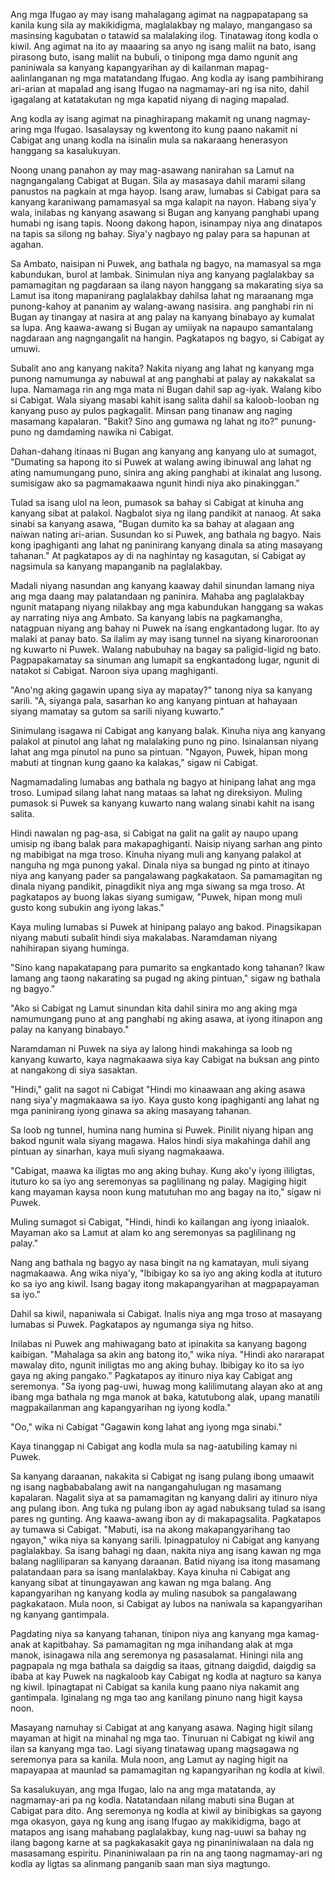 <!--
.. title: Ang Kodla ng mga Ifugao
.. slug: ang-kodla-ng-mga-ifugao
.. date: 2020-04-14 16:40:37 UTC+08:00
.. tags: Filipino
.. category: Filipino
.. link: 
.. description: 
.. type: text
-->



Ang mga Ifugao ay may isang mahalagang agimat na nagpapatapang sa kanila kung sila ay makikidigma, maglalakbay ng malayo, mangangaso sa masinsing kagubatan o tatawid sa malalaking ilog. Tinatawag itong kodla o kiwil. Ang agimat na ito ay maaaring sa anyo ng isang maliit na bato, isang pirasong buto, isang maliit na bubuli, o tinipong mga damo ngunit ang paniniwala sa kanyang kapangyarihan ay di kailanman mapag-aalinlanganan ng mga matatandang Ifugao. Ang kodla ay isang pambihirang ari-arian at mapalad ang isang Ifugao na nagmamay-ari ng isa nito, dahil igagalang at katatakutan ng mga kapatid niyang di naging mapalad.

Ang kodla ay isang agimat na pinaghirapang makamit ng unang nagmay-aring mga Ifugao. Isasalaysay ng kwentong ito kung paano nakamit ni Cabigat ang unang kodla na isinalin mula sa nakaraang henerasyon hanggang sa kasalukuyan.

Noong unang panahon ay may mag-asawang nanirahan sa Lamut na nagngangalang Cabigat at Bugan. Sila ay masasaya dahil marami silang panustos na pagkain at mga hayop. Isang araw, lumabas si Cabigat para sa kanyang karaniwang pamamasyal sa mga kalapit na nayon. Habang siya'y wala, inilabas ng kanyang asawang si Bugan ang kanyang panghabi upang humabi ng isang tapis. Noong dakong hapon, isinampay niya ang dinatapos na tapis sa silong ng bahay. Siya'y nagbayo ng palay para sa hapunan at agahan.

Sa Ambato, naisipan ni Puwek, ang bathala ng bagyo, na mamasyal sa mga kabundukan, burol at lambak. Sinimulan niya ang kanyang paglalakbay sa pamamagitan ng pagdaraan sa ilang nayon hanggang sa makarating siya sa Lamut isa itong mapanirang paglalakbay dahilsa lahat ng maraanang mga punong-kahoy at pananim ay walang-awang nasisira. ang panghabi rin ni Bugan ay tinangay at nasira at ang palay na kanyang binabayo ay kumalat sa lupa. Ang kaawa-awang si Bugan ay umiiyak na napaupo samantalang nagdaraan ang nagngangalit na hangin. Pagkatapos ng bagyo, si Cabigat ay umuwi.

Subalit ano ang kanyang nakita? Nakita niyang ang lahat ng kanyang mga punong namumunga ay nabuwal at ang panghabi at palay ay nakakalat sa lupa. Namamaga rin ang mga mata ni Bugan dahil sap ag-iyak. Walang kibo si Cabigat. Wala siyang masabi kahit isang salita dahil sa kaloob-looban ng kanyang puso ay pulos pagkagalit. Minsan pang tinanaw ang naging masamang kapalaran. "Bakit? Sino ang gumawa ng lahat ng ito?" punung-puno ng damdaming nawika ni Cabigat.

Dahan-dahang itinaas ni Bugan ang kanyang ang kanyang ulo at sumagot, "Dumating sa hapong ito si Puwek at walang awing ibinuwal ang lahat ng ating namumungang puno, sinira ang aking panghabi at ikinalat ang lusong. sumisigaw ako sa pagmamakaawa ngunit hindi niya ako pinakinggan."

Tulad sa isang ulol na leon, pumasok sa bahay si Cabigat at kinuha ang kanyang sibat at palakol. Nagbalot siya ng ilang pandikit at nanaog. At saka sinabi sa kanyang asawa, "Bugan dumito ka sa bahay at alagaan ang naiwan nating ari-arian. Susundan ko si Puwek, ang bathala ng bagyo. Nais kong ipaghiganti ang lahat ng paninirang kanyang dinala sa ating masayang tahanan." At pagkatapos ay di na naghintay ng kasagutan, si Cabigat ay nagsimula sa kanyang mapanganib na paglalakbay.

Madali niyang nasundan ang kanyang kaaway dahil sinundan lamang niya ang mga daang may palatandaan ng paninira. Mahaba ang paglalakbay ngunit matapang niyang nilakbay ang mga kabundukan hanggang sa wakas ay narrating niya ang Ambato. Sa kanyang labis na pagkamangha, natagpuan niyang ang bahay ni Puwek na isang engkantadong lugar. Ito ay malaki at panay bato. Sa ilalim ay may isang tunnel na siyang kinaroroonan ng kuwarto ni Puwek. Walang nabubuhay na bagay sa paligid-ligid ng bato. Pagpapakamatay sa sinuman ang lumapit sa engkantadong lugar, ngunit di natakot si Cabigat. Naroon siya upang maghiganti.

"Ano'ng aking gagawin upang siya ay mapatay?" tanong niya sa kanyang sarili. "A, siyanga pala, sasarhan ko ang kanyang pintuan at hahayaan siyang mamatay sa gutom sa sarili niyang kuwarto."

Sinimulang isagawa ni Cabigat ang kanyang balak. Kinuha niya ang kanyang palakol at pinutol ang lahat ng malalaking puno ng pino. Isinalansan niyang lahat ang mga pinutol na puno sa pintuan. "Ngayon, Puwek, hipan mong mabuti at tingnan kung gaano ka kalakas," sigaw ni Cabigat.

Nagmamadaling lumabas ang bathala ng bagyo at hinipang lahat ang mga troso. Lumipad silang lahat nang mataas sa lahat ng direksiyon. Muling pumasok si Puwek sa kanyang kuwarto nang walang sinabi kahit na isang salita.

Hindi nawalan ng pag-asa, si Cabigat na galit na galit ay naupo upang umisip ng ibang balak para makapaghiganti. Naisip niyang sarhan ang pinto ng mabibigat na mga troso. Kinuha niyang muli ang kanyang palakol at nanguha ng mga punong yakal. Dinala niya sa bungad ng pinto at itinayo niya ang kanyang pader sa pangalawang pagkakataon. Sa pamamagitan ng dinala niyang pandikit, pinagdikit niya ang mga siwang sa mga troso. At pagkatapos ay buong lakas siyang sumigaw, "Puwek, hipan mong muli gusto kong subukin ang iyong lakas."

Kaya muling lumabas si Puwek at hinipang palayo ang bakod. Pinagsikapan niyang mabuti subalit hindi siya makalabas. Naramdaman niyang nahihirapan siyang huminga.

"Sino kang napakatapang para pumarito sa engkantado kong tahanan? Ikaw lamang ang taong nakarating sa pugad ng aking pintuan," sigaw ng bathala ng bagyo."

"Ako si Cabigat ng Lamut sinundan kita dahil sinira mo ang aking mga namumungang puno at ang panghabi ng aking asawa, at iyong itinapon ang palay na kanyang binabayo."

Naramdaman ni Puwek na siya ay lalong hindi makahinga sa loob ng kanyang kuwarto, kaya nagmakaawa siya kay Cabigat na buksan ang pinto at nangakong di siya sasaktan.

"Hindi," galit na sagot ni Cabigat "Hindi mo kinaawaan ang aking asawa nang siya'y magmakaawa sa iyo. Kaya gusto kong ipaghiganti ang lahat ng mga paninirang iyong ginawa sa aking masayang tahanan.

Sa loob ng tunnel, humina nang humina si Puwek. Pinilit niyang hipan ang bakod ngunit wala siyang magawa. Halos hindi siya makahinga dahil ang pintuan ay sinarhan, kaya muli siyang nagmakaawa.

"Cabigat, maawa ka iligtas mo ang aking buhay. Kung ako'y iyong ililigtas, ituturo ko sa iyo ang seremonyas sa paglilinang ng palay. Magiging higit kang mayaman kaysa noon kung matutuhan mo ang bagay na ito," sigaw ni Puwek.

Muling sumagot si Cabigat, "Hindi, hindi ko kailangan ang iyong iniaalok. Mayaman ako sa Lamut at alam ko ang seremonyas sa paglilinang ng palay."

Nang ang bathala ng bagyo ay nasa bingit na ng kamatayan, muli siyang nagmakaawa. Ang wika niya'y, "Ibibigay ko sa iyo ang aking kodla at ituturo ko sa iyo ang kiwil. Isang bagay itong makapangyarihan at magpapayaman sa iyo."

Dahil sa kiwil, napaniwala si Cabigat. Inalis niya ang mga troso at masayang lumabas si Puwek. Pagkatapos ay ngumanga siya ng hitso. 

Inilabas ni Puwek ang mahiwagang bato at ipinakita sa kanyang bagong kaibigan. "Mahalaga sa akin ang batong ito," wika niya. "Hindi ako nararapat mawalay dito, ngunit iniligtas mo ang aking buhay. Ibibigay ko ito sa iyo gaya ng aking pangako." Pagkatapos ay itinuro niya kay Cabigat ang seremonya. "Sa iyong pag-uwi, huwag mong kalilimutang alayan ako at ang ibang mga bathala ng mga manok at baka, katutubong alak, upang manatili magpakailanman ang kapangyarihan ng iyong kodla."

"Oo," wika ni Cabigat "Gagawin kong lahat ang iyong mga sinabi."

Kaya tinanggap ni Cabigat ang kodla mula sa nag-aatubiling kamay ni Puwek.

Sa kanyang daraanan, nakakita si Cabigat ng isang pulang ibong umaawit ng isang nagbababalang awit na nangangahulugan ng masamang kapalaran. Nagalit siya at sa pamamagitan ng kanyang daliri ay itinuro niya ang pulang ibon. Ang tuka ng pulang ibon ay agad nabuksang tulad sa isang pares ng gunting. Ang kaawa-awang ibon ay di makapagsalita. Pagkatapos ay tumawa si Cabigat. "Mabuti, isa na akong makapangyarihang tao ngayon," wika niya sa kanyang sarili. Ipinagpatuloy ni Cabigat ang kanyang paglalakbay. Sa isang bahagi ng daan, nakita niya ang isang kawan ng mga balang nagliliparan sa kanyang daraanan. Batid niyang isa itong masamang palatandaan para sa isang manlalakbay. Kaya kinuha ni Cabigat ang kanyang sibat at tinungayawan ang kawan ng mga balang. Ang kapangyarihan ng kanyang kodla ay muling nasubok sa pangalawang pagkakataon. Mula noon, si Cabigat ay lubos na naniwala sa kapangyarihan ng kanyang gantimpala.

Pagdating niya sa kanyang tahanan, tinipon niya ang kanyang mga kamag-anak at kapitbahay. Sa pamamagitan ng mga inihandang alak at mga manok, isinagawa nila ang seremonya ng pasasalamat. Hiningi nila ang pagpapala ng mga bathala sa daigdig sa itaas, gitnang daigdid, daigdig sa ibaba at kay Puwek na nagkaloob kay Cabigat ng kodla at nagturo sa kanya ng kiwil. Ipinagtapat ni Cabigat sa kanila kung paano niya nakamit ang gantimpala. Iginalang ng mga tao ang kanilang pinuno nang higit kaysa noon.

Masayang namuhay si Cabigat at ang kanyang asawa. Naging higit silang mayaman at higit na minahal ng mga tao. Tinuruan ni Cabigat ng kiwil ang ilan sa kanyang mga tao. Lagi siyang tinatawag upang magsagawa ng seremonya para sa kanila. Mula noon, ang Lamut ay naging higit na mapayapaa at maunlad sa pamamagitan ng kapangyarihan ng kodla at kiwil.

Sa kasalukuyan, ang mga Ifugao, lalo na ang mga matatanda, ay nagmamay-ari pa ng kodla. Natatandaan nilang mabuti sina Bugan at Cabigat para dito. Ang seremonya ng kodla at kiwil ay binibigkas sa gayong mga okasyon, gaya ng kung ang isang Ifugao ay makikidigma, bago at matapos ang isang mahabang paglalakbay, kung nag-uuwi sa bahay ng ilang bagong karne at sa pagkakasakit gaya ng pinaniniwalaan na dala ng masasamang espiritu. Pinaniniwalaan pa rin na ang taong nagmamay-ari ng kodla ay ligtas sa alinmang panganib saan man siya magtungo.  


